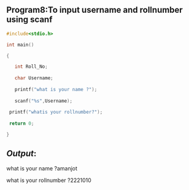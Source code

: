 ## Program8:To input username and rollnumber using scanf
```C
#include<stdio.h>

int main()

{

   int Roll_No;
   
   char Username;
   
   printf("what is your name ?");
   
   scanf("%s",Username);
 
 printf("whatis your rollnumber?");
 
 return 0;

}
```
## *Output*:
what is your name ?amanjot

what is your rollnumber ?2221010
